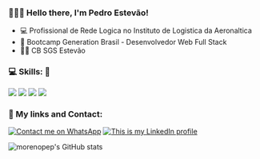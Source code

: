 ### 👨🏻‍💻 Hello there, I'm Pedro Estevão!

- 💻 Profissional de Rede Logica no Instituto de Logistica da Aeronaltica 
- 🚀 Bootcamp Generation Brasil - Desenvolvedor Web Full Stack 
- :policeman: CB SGS Estevão 

### :computer: Skills: 🚀
<img src="https://img.shields.io/badge/Java-ED8B00?style=for-the-badge&logo=java&logoColor=white"> <img src="https://img.shields.io/badge/Angular-DD0031?style=for-the-badge&logo=angular&logoColor=white"> <img src="https://img.shields.io/badge/Bootstrap-563D7C?style=for-the-badge&logo=bootstrap&logoColor=white"> <img src="https://img.shields.io/badge/Spring-6DB33F?style=for-the-badge&logo=spring&logoColor=white">

### 🔗 My links and Contact:
<a href="" target="_blank" rel="noopener noreferrer"><img src="https://img.shields.io/badge/WhatsApp-25D366?style=for-the-badge&logo=whatsapp&logoColor=white" alt="Contact me on WhatsApp"></a> <a href="https://www.linkedin.com/in/pedro-estevão-962085205/" target="_blank" rel="noopener noreferrer"><img src="https://img.shields.io/badge/LinkedIn-0077B5?style=for-the-badge&logo=linkedin&logoColor=white" alt="This is my LinkedIn profile"></a></a>

![morenopep's GitHub stats](https://github-readme-stats.vercel.app/api?username=morenopep&show_icons=true&theme=midnight-purple)
